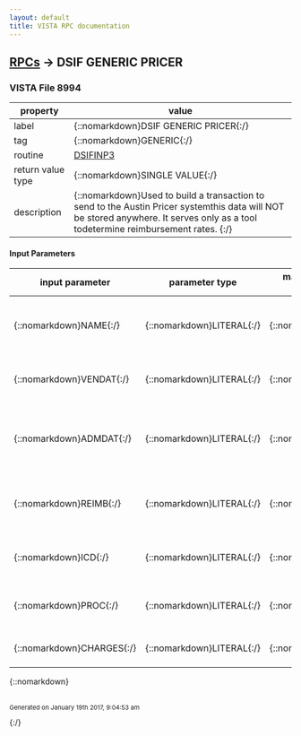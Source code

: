 ```yaml
---
layout: default
title: VISTA RPC documentation
---
```




## [RPCs](TableOfContent.md) &#8594; DSIF GENERIC PRICER 



### VISTA File 8994 


 property | value 
--- | --- 
 label | {::nomarkdown}DSIF GENERIC PRICER{:/}
 tag | {::nomarkdown}GENERIC{:/}
 routine | [DSIFINP3](http://code.osehra.org/dox/Routine_DSIFINP3_source.html)
 return value type | {::nomarkdown}SINGLE VALUE{:/}
 description | {::nomarkdown}Used to build a transaction to send to the Austin Pricer systemthis data will NOT be stored anywhere. It serves only as a tool todetermine reimbursement rates.  {:/}

#### Input Parameters

| input parameter | parameter type | maximum data length | required | description | 
| --- | --- | --- | --- | --- | 
| {::nomarkdown}NAME{:/} | {::nomarkdown}LITERAL{:/} | {::nomarkdown}75{:/} | {::nomarkdown}true{:/} | {::nomarkdown}NAME = \Lastname,Firstname MI;DOB (date);SSN;SEX\     Date format - \01151966\ [MMDDYYYY]{:/} | 
| {::nomarkdown}VENDAT{:/} | {::nomarkdown}LITERAL{:/} | {::nomarkdown}55{:/} | {::nomarkdown}true{:/} | {::nomarkdown}VENDAT = \Vendor name;Medicare ID;State (VistA Abreviation 2 Alpha)\{:/} | 
| {::nomarkdown}ADMDAT{:/} | {::nomarkdown}LITERAL{:/} | {::nomarkdown}35{:/} | {::nomarkdown}true{:/} | {::nomarkdown}ADMDAT = \Admission date;Discharge date;Admitting Authority IEN;Disposition code IEN\  Date format - \01151966\ [MMDDYYYY]{:/} | 
| {::nomarkdown}REIMB{:/} | {::nomarkdown}LITERAL{:/} | {::nomarkdown}2{:/} | {::nomarkdown}true{:/} | {::nomarkdown}REIMB = \Patient Reimbursement (0/1);Payment by Medicare or Other Federal Agency (0/1)\{:/} | 
| {::nomarkdown}ICD{:/} | {::nomarkdown}LITERAL{:/} | {::nomarkdown}35{:/} | {::nomarkdown}true{:/} | {::nomarkdown}ICD = \ICD1;ICD2;ICD3:ICD4;ICD5\ [ICD1 is Mandatory - Primary Diagnosis]{:/} | 
| {::nomarkdown}PROC{:/} | {::nomarkdown}LITERAL{:/} | {::nomarkdown}35{:/} | {::nomarkdown}true{:/} | {::nomarkdown}PROC = \PROC1;PROC2;PROC3\  [PROC1 is mandatory, Primary procedure]{:/} | 
| {::nomarkdown}CHARGES{:/} | {::nomarkdown}LITERAL{:/} | {::nomarkdown}35{:/} | {::nomarkdown}true{:/} | {::nomarkdown}CHARGES = \Billed Charges;Amount Claimed\{:/} | 

{::nomarkdown} <br/><br/><p style="font-size: 11px">Generated on January 19th 2017, 9:04:53 am</p>{:/}